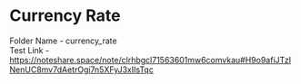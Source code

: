 # Currency Rate

Folder Name - currency_rate            
Test Link - https://noteshare.space/note/clrhbgcl71563601mw6comvkau#H9o9afiJTzINenUC8mv7dAetrOgi7n5XFyJ3xIIsTqc
